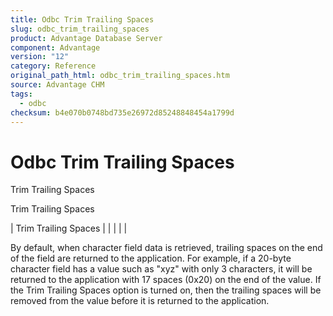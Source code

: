 ```yaml
---
title: Odbc Trim Trailing Spaces
slug: odbc_trim_trailing_spaces
product: Advantage Database Server
component: Advantage
version: "12"
category: Reference
original_path_html: odbc_trim_trailing_spaces.htm
source: Advantage CHM
tags:
  - odbc
checksum: b4e070b0748bd735e26972d85248848454a1799d
---
```


# Odbc Trim Trailing Spaces

Trim Trailing Spaces

Trim Trailing Spaces

| Trim Trailing Spaces |  |  |  |  |

By default, when character field data is retrieved, trailing spaces on the end of the field are returned to the application. For example, if a 20-byte character field has a value such as "xyz" with only 3 characters, it will be returned to the application with 17 spaces (0x20) on the end of the value. If the Trim Trailing Spaces option is turned on, then the trailing spaces will be removed from the value before it is returned to the application.

